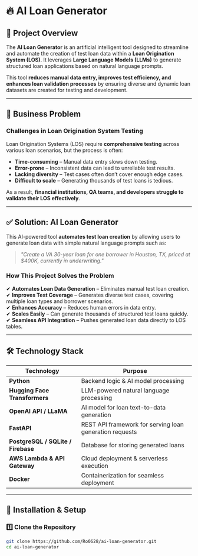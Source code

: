 # 🔥 AI Loan Generator

## 📌 Project Overview
The **AI Loan Generator** is an artificial intelligent tool designed to streamline and automate the creation of test loan data within a **Loan Origination System (LOS)**. It leverages **Large Language Models (LLMs)** to generate structured loan applications based on natural language prompts. 

This tool **reduces manual data entry, improves test efficiency, and enhances loan validation processes** by ensuring diverse and dynamic loan datasets are created for testing and development.

---

## 🏢 Business Problem
### **Challenges in Loan Origination System Testing**
Loan Origination Systems (LOS) require **comprehensive testing** across various loan scenarios, but the process is often:
- **Time-consuming** – Manual data entry slows down testing.
- **Error-prone** – Inconsistent data can lead to unreliable test results.
- **Lacking diversity** – Test cases often don’t cover enough edge cases.
- **Difficult to scale** – Generating thousands of test loans is tedious.

As a result, **financial institutions, QA teams, and developers struggle to validate their LOS effectively**.

---

## ✅ Solution: AI Loan Generator
This AI-powered tool **automates test loan creation** by allowing users to generate loan data with simple natural language prompts such as:

> *"Create a VA 30-year loan for one borrower in Houston, TX, priced at $400K, currently in underwriting."*

### **How This Project Solves the Problem**
✔ **Automates Loan Data Generation** – Eliminates manual test loan creation.  
✔ **Improves Test Coverage** – Generates diverse test cases, covering multiple loan types and borrower scenarios.  
✔ **Enhances Accuracy** – Reduces human errors in data entry.  
✔ **Scales Easily** – Can generate thousands of structured test loans quickly.  
✔ **Seamless API Integration** – Pushes generated loan data directly to LOS tables.  

---

## 🛠️ Technology Stack
| Technology | Purpose |
|------------|---------|
| **Python** | Backend logic & AI model processing |
| **Hugging Face Transformers** | LLM-powered natural language processing |
| **OpenAI API / LLaMA** | AI model for loan text-to-data generation |
| **FastAPI** | REST API framework for serving loan generation requests |
| **PostgreSQL / SQLite / Firebase** | Database for storing generated loans |
| **AWS Lambda & API Gateway** | Cloud deployment & serverless execution |
| **Docker** | Containerization for seamless deployment |

---

## 🚀 Installation & Setup
### **1️⃣ Clone the Repository**
```sh
git clone https://github.com/Ro0628/ai-loan-generator.git
cd ai-loan-generator
